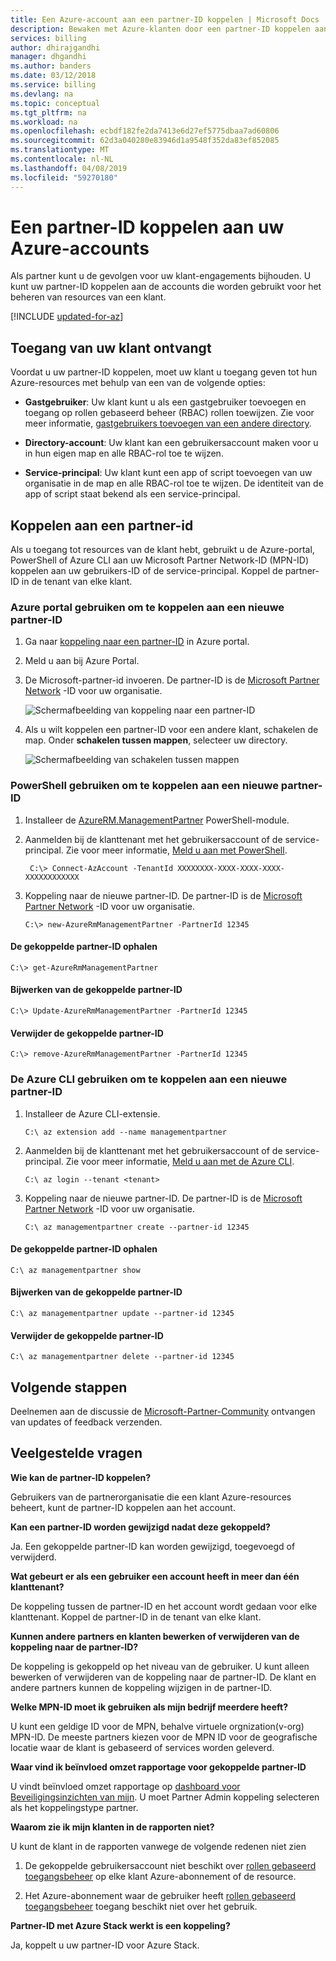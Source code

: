 ```yaml
---
title: Een Azure-account aan een partner-ID koppelen | Microsoft Docs
description: Bewaken met Azure-klanten door een partner-ID koppelen aan het gebruikersaccount dat u gebruikt voor het beheren van resources van de klant bijhouden.
services: billing
author: dhirajgandhi
manager: dhgandhi
ms.author: banders
ms.date: 03/12/2018
ms.service: billing
ms.devlang: na
ms.topic: conceptual
ms.tgt_pltfrm: na
ms.workload: na
ms.openlocfilehash: ecbdf182fe2da7413e6d27ef5775dbaa7ad60806
ms.sourcegitcommit: 62d3a040280e83946d1a9548f352da83ef852085
ms.translationtype: MT
ms.contentlocale: nl-NL
ms.lasthandoff: 04/08/2019
ms.locfileid: "59270180"
---
```

# <a name="link-a-partner-id-to-your-azure-accounts"></a>Een partner-ID koppelen aan uw Azure-accounts

Als partner kunt u de gevolgen voor uw klant-engagements bijhouden. U kunt uw partner-ID koppelen aan de accounts die worden gebruikt voor het beheren van resources van een klant.

[!INCLUDE [updated-for-az](../../includes/updated-for-az.md)]

## <a name="get-access-from-your-customer"></a>Toegang van uw klant ontvangt

Voordat u uw partner-ID koppelen, moet uw klant u toegang geven tot hun Azure-resources met behulp van een van de volgende opties:

- **Gastgebruiker**: Uw klant kunt u als een gastgebruiker toevoegen en toegang op rollen gebaseerd beheer (RBAC) rollen toewijzen. Zie voor meer informatie, [gastgebruikers toevoegen van een andere directory](https://docs.microsoft.com/azure/active-directory/active-directory-b2b-what-is-azure-ad-b2b).

- **Directory-account**: Uw klant kan een gebruikersaccount maken voor u in hun eigen map en alle RBAC-rol toe te wijzen.

- **Service-principal**: Uw klant kunt een app of script toevoegen van uw organisatie in de map en alle RBAC-rol toe te wijzen. De identiteit van de app of script staat bekend als een service-principal.

## <a name="link-to-a-partner-id"></a>Koppelen aan een partner-id

Als u toegang tot resources van de klant hebt, gebruikt u de Azure-portal, PowerShell of Azure CLI aan uw Microsoft Partner Network-ID (MPN-ID) koppelen aan uw gebruikers-ID of de service-principal. Koppel de partner-ID in de tenant van elke klant.

### <a name="use-the-azure-portal-to-link-to-a-new-partner-id"></a>Azure portal gebruiken om te koppelen aan een nieuwe partner-ID

1. Ga naar [koppeling naar een partner-ID](https://portal.azure.com/#blade/Microsoft_Azure_Billing/managementpartnerblade) in Azure portal.

2. Meld u aan bij Azure Portal.

3. De Microsoft-partner-id invoeren. De partner-ID is de [Microsoft Partner Network](https://partner.microsoft.com/) -ID voor uw organisatie.

   ![Schermafbeelding van koppeling naar een partner-ID](./media/billing-link-partner-id/link-partner-ID.PNG)

4. Als u wilt koppelen een partner-ID voor een andere klant, schakelen de map. Onder **schakelen tussen mappen**, selecteer uw directory.

   ![Schermafbeelding van schakelen tussen mappen](./media/billing-link-partner-id/directory-switcher.png)

### <a name="use-powershell-to-link-to-a-new-partner-id"></a>PowerShell gebruiken om te koppelen aan een nieuwe partner-ID

1. Installeer de [AzureRM.ManagementPartner](https://www.powershellgallery.com/packages/AzureRM.ManagementPartner) PowerShell-module.

2. Aanmelden bij de klanttenant met het gebruikersaccount of de service-principal. Zie voor meer informatie, [Meld u aan met PowerShell](https://docs.microsoft.com/powershell/azure/authenticate-azureps).
 
   ```azurepowershell-interactive
    C:\> Connect-AzAccount -TenantId XXXXXXXX-XXXX-XXXX-XXXX-XXXXXXXXXXXX 
   ```

3. Koppeling naar de nieuwe partner-ID. De partner-ID is de [Microsoft Partner Network](https://partner.microsoft.com/) -ID voor uw organisatie.

    ```azurepowershell-interactive
    C:\> new-AzureRmManagementPartner -PartnerId 12345 
    ```

#### <a name="get-the-linked-partner-id"></a>De gekoppelde partner-ID ophalen
```azurepowershell-interactive
C:\> get-AzureRmManagementPartner 
```

#### <a name="update-the-linked-partner-id"></a>Bijwerken van de gekoppelde partner-ID
```azurepowershell-interactive
C:\> Update-AzureRmManagementPartner -PartnerId 12345 
```
#### <a name="delete-the-linked-partner-id"></a>Verwijder de gekoppelde partner-ID
```azurepowershell-interactive
C:\> remove-AzureRmManagementPartner -PartnerId 12345 
```

### <a name="use-the-azure-cli-to-link-to-a-new-partner-id"></a>De Azure CLI gebruiken om te koppelen aan een nieuwe partner-ID
1. Installeer de Azure CLI-extensie.

    ```azurecli-interactive
    C:\ az extension add --name managementpartner
    ``` 

2. Aanmelden bij de klanttenant met het gebruikersaccount of de service-principal. Zie voor meer informatie, [Meld u aan met de Azure CLI](https://docs.microsoft.com/cli/azure/authenticate-azure-cli?view=azure-cli-latest).

    ```azurecli-interactive
    C:\ az login --tenant <tenant>
    ``` 

3. Koppeling naar de nieuwe partner-ID. De partner-ID is de [Microsoft Partner Network](https://partner.microsoft.com/) -ID voor uw organisatie.

     ```azurecli-interactive
     C:\ az managementpartner create --partner-id 12345
      ```  

#### <a name="get-the-linked-partner-id"></a>De gekoppelde partner-ID ophalen
```azurecli-interactive
C:\ az managementpartner show
``` 

#### <a name="update-the-linked-partner-id"></a>Bijwerken van de gekoppelde partner-ID
```azurecli-interactive
C:\ az managementpartner update --partner-id 12345
``` 

#### <a name="delete-the-linked-partner-id"></a>Verwijder de gekoppelde partner-ID
```azurecli-interactive
C:\ az managementpartner delete --partner-id 12345
``` 

## <a name="next-steps"></a>Volgende stappen

Deelnemen aan de discussie de [Microsoft-Partner-Community](https://aka.ms/PALdiscussion) ontvangen van updates of feedback verzenden.

## <a name="frequently-asked-questions"></a>Veelgestelde vragen

**Wie kan de partner-ID koppelen?**

Gebruikers van de partnerorganisatie die een klant Azure-resources beheert, kunt de partner-ID koppelen aan het account.

**Kan een partner-ID worden gewijzigd nadat deze gekoppeld?**

Ja. Een gekoppelde partner-ID kan worden gewijzigd, toegevoegd of verwijderd.

**Wat gebeurt er als een gebruiker een account heeft in meer dan één klanttenant?**

De koppeling tussen de partner-ID en het account wordt gedaan voor elke klanttenant. Koppel de partner-ID in de tenant van elke klant.

**Kunnen andere partners en klanten bewerken of verwijderen van de koppeling naar de partner-ID?**

De koppeling is gekoppeld op het niveau van de gebruiker. U kunt alleen bewerken of verwijderen van de koppeling naar de partner-ID. De klant en andere partners kunnen de koppeling wijzigen in de partner-ID. 


**Welke MPN-ID moet ik gebruiken als mijn bedrijf meerdere heeft?**

U kunt een geldige ID voor de MPN, behalve virtuele orgnization(v-org) MPN-ID. De meeste partners kiezen voor de MPN ID voor de geografische locatie waar de klant is gebaseerd of services worden geleverd.

**Waar vind ik beïnvloed omzet rapportage voor gekoppelde partner-ID**

U vindt beïnvloed omzet rapportage op [dashboard voor Beveiligingsinzichten van mijn](https://partner.microsoft.com/membership/reports/myinsights). U moet Partner Admin koppeling selecteren als het koppelingstype partner.

**Waarom zie ik mijn klanten in de rapporten niet?**

U kunt de klant in de rapporten vanwege de volgende redenen niet zien

1. De gekoppelde gebruikersaccount niet beschikt over [rollen gebaseerd toegangsbeheer](https://docs.microsoft.com/azure/role-based-access-control/overview) op elke klant Azure-abonnement of de resource.

2. Het Azure-abonnement waar de gebruiker heeft [rollen gebaseerd toegangsbeheer](https://docs.microsoft.com/azure/role-based-access-control/overview) toegang beschikt niet over het gebruik.

**Partner-ID met Azure Stack werkt is een koppeling?**

Ja, koppelt u uw partner-ID voor Azure Stack.

